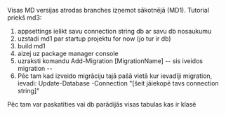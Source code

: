 Visas MD versijas atrodas branches izņemot sākotnējā (MD1).
Tutorial priekš md3:
1) appsettings ielikt savu connection string db ar savu db nosaukumu
2) uzstadi md1 par startup projektu for now (jo tur ir db)
3) build md1
4) aizej uz package manager console
5) uzraksti komandu Add-Migration [MigrationName]
-- sis iveidos migration --
6) Pēc tam kad izveido migrāciju tajā pašā vietā kur ievadīji migration, ievadi:
   Update-Database -Connection "[šeit jāiekopē tavs connection string]"

Pēc tam var paskatīties vai db parādijās visas tabulas kas ir klasē
